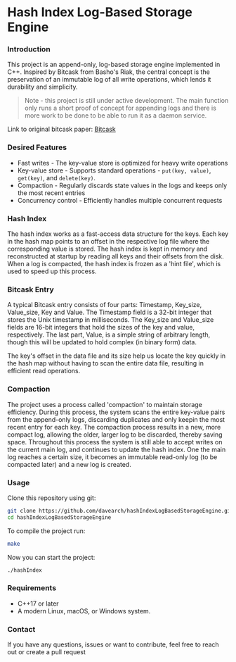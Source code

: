 # Hash Index Log-Based Storage Engine

### Introduction
This project is an append-only, log-based storage engine implemented in C++. 
Inspired by Bitcask from Basho's Riak, the central concept is the preservation
of an immutable log of all write operations, which lends it durability and simplicity.

> Note - this project is still under active development. The main function only runs a short proof of
> concept for appending logs and there is more work to be done to be able to run it as a daemon service.

Link to original bitcask paper: [Bitcask](https://riak.com/assets/bitcask-intro.pdf)

### Desired Features
* Fast writes - The key-value store is optimized for heavy write operations
* Key-value store - Supports standard operations - `put(key, value)`, `get(key)`, and `delete(key)`.
* Compaction - Regularly discards state values in the logs and keeps only the most recent entries
* Concurrency control - Efficiently handles multiple concurrent requests

### Hash Index
The hash index works as a fast-access data structure for the keys. Each key in the hash map
points to an offset in the respective log file where the corresponding value is stored.
The hash index is kept in memory and reconstructed at startup by reading all keys and their
offsets from the disk. When a log is compacted, the hash index is frozen as a 'hint file',
which is used to speed up this process.

### Bitcask Entry
A typical Bitcask entry consists of four parts: Timestamp, Key_size, Value_size, Key
and Value. The Timestamp field is a 32-bit integer that stores the Unix timestamp in
milliseconds. The Key_size and Value_size fields are 16-bit integers that hold the sizes
of the key and value, respectively. The last part, Value, is a simple string of arbitrary
length, though this will be updated to hold complex (in binary form) data.

The key's offset in the data file and its size help us locate the key quickly in the
hash map without having to scan the entire data file, resulting in efficient read
operations.

### Compaction
The project uses a process called 'compaction' to maintain storage efficiency. During this
process, the system scans the entire key-value pairs from the append-only logs, discarding
duplicates and only keepin the most recent entry for each key. The compaction process
results in a new, more compact log, allowing the older, larger log to be discarded, thereby
saving space. Throughout this process the system is still able to accept writes on the
current main log, and continues to update the hash index. One the main log reaches a certain
size, it becomes an immutable read-only log (to be compacted later) and a new log is created.


### Usage
Clone this repository using git:
```bash
git clone https://github.com/davearch/hashIndexLogBasedStorageEngine.git
cd hashIndexLogBasedStorageEngine
```

To compile the project run:
```bash
make
```

Now you can start the project:
```bash
./hashIndex
```

### Requirements
* C++17 or later
* A modern Linux, macOS, or Windows system.

### Contact
If you have any questions, issues or want to contribute, feel free to reach out or create
a pull request

